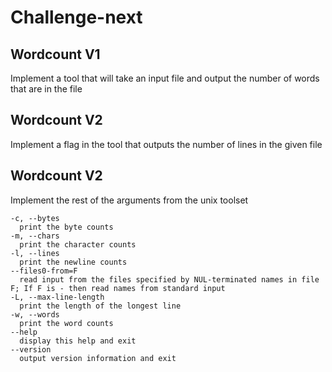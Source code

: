 # Challenge-next

## Wordcount V1

Implement a tool that will take an input file and output the number of words
that are in the file

## Wordcount V2

Implement a flag in the tool that outputs the number of lines in the given file

## Wordcount V2

Implement the rest of the arguments from the unix toolset

```
-c, --bytes
  print the byte counts
-m, --chars
  print the character counts
-l, --lines
  print the newline counts
--files0-from=F
  read input from the files specified by NUL-terminated names in file F; If F is - then read names from standard input
-L, --max-line-length
  print the length of the longest line
-w, --words
  print the word counts
--help
  display this help and exit
--version
  output version information and exit
```

